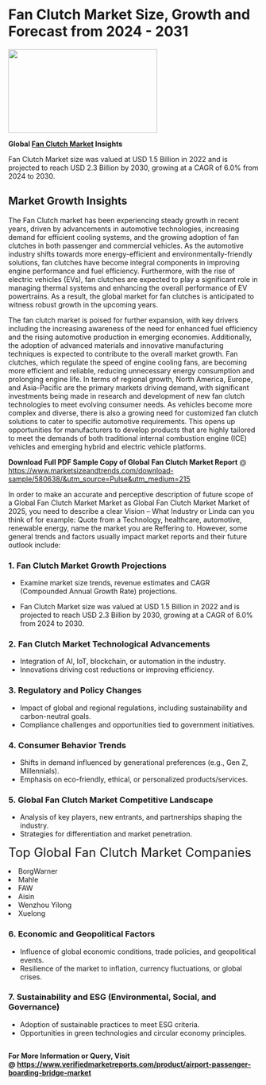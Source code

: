 <H1>Fan Clutch Market Size, Growth and Forecast from 2024 - 2031</H1><img class="aligncenter size-medium wp-image-584254" src="https://thirdeyenews.in/wp-content/uploads/2024/09/Global-Market-Research-300x168.jpeg" alt="" width="300" height="168" /><p><strong>Global&nbsp;<a href="https://www.marketsizeandtrends.com/download-sample/580638/&amp;utm_source=Pulse&amp;utm_medium=215">Fan Clutch Market</a> Insights</strong></p><p>Fan Clutch Market size was valued at USD 1.5 Billion in 2022 and is projected to reach USD 2.3 Billion by 2030, growing at a CAGR of 6.0% from 2024 to 2030.</p><p><h2>Market Growth Insights</h2> <p>The Fan Clutch market has been experiencing steady growth in recent years, driven by advancements in automotive technologies, increasing demand for efficient cooling systems, and the growing adoption of fan clutches in both passenger and commercial vehicles. As the automotive industry shifts towards more energy-efficient and environmentally-friendly solutions, fan clutches have become integral components in improving engine performance and fuel efficiency. Furthermore, with the rise of electric vehicles (EVs), fan clutches are expected to play a significant role in managing thermal systems and enhancing the overall performance of EV powertrains. As a result, the global market for fan clutches is anticipated to witness robust growth in the upcoming years. </p> <p>The fan clutch market is poised for further expansion, with key drivers including the increasing awareness of the need for enhanced fuel efficiency and the rising automotive production in emerging economies. Additionally, the adoption of advanced materials and innovative manufacturing techniques is expected to contribute to the overall market growth. Fan clutches, which regulate the speed of engine cooling fans, are becoming more efficient and reliable, reducing unnecessary energy consumption and prolonging engine life. In terms of regional growth, North America, Europe, and Asia-Pacific are the primary markets driving demand, with significant investments being made in research and development of new fan clutch technologies to meet evolving consumer needs. As vehicles become more complex and diverse, there is also a growing need for customized fan clutch solutions to cater to specific automotive requirements. This opens up opportunities for manufacturers to develop products that are highly tailored to meet the demands of both traditional internal combustion engine (ICE) vehicles and emerging hybrid and electric vehicle platforms. </p><p><span class=""><strong>Download Full PDF Sample Copy of Global Fan Clutch Market Report</strong> @ <a href="https://www.marketsizeandtrends.com/download-sample/580638/&amp;utm_source=Pulse&amp;utm_medium=215" target="_blank">https://www.marketsizeandtrends.com/download-sample/580638/&amp;utm_source=Pulse&amp;utm_medium=215</a></span></p><p>In order to make an accurate and perceptive description of future scope of a Global&nbsp;Fan Clutch Market Market as Global&nbsp;Fan Clutch Market Market of 2025, you need to describe a clear Vision &ndash; What Industry or Linda can you think of for example: Quote from a Technology, healthcare, automotive, renewable energy, name the market you are Reffering to. However, some general trends and factors usually impact market reports and their future outlook include:</p><h3>1.&nbsp;<strong>Fan Clutch Market Growth Projections</strong></h3><ul><li>Examine market size trends, revenue estimates and CAGR (Compounded Annual Growth Rate) projections.</li><li><p>Fan Clutch Market size was valued at USD 1.5 Billion in 2022 and is projected to reach USD 2.3 Billion by 2030, growing at a CAGR of 6.0% from 2024 to 2030.</p></li></ul><h3>2.&nbsp;<strong>Fan Clutch Market Technological Advancements</strong></h3><ul><li>Integration of AI, IoT, blockchain, or automation in the industry.</li><li>Innovations driving cost reductions or improving efficiency.</li></ul><h3>3.&nbsp;<strong>Regulatory and Policy Changes</strong></h3><ul><li>Impact of global and regional regulations, including sustainability and carbon-neutral goals.</li><li>Compliance challenges and opportunities tied to government initiatives.</li></ul><h3>4.&nbsp;<strong>Consumer Behavior Trends</strong></h3><ul><li>Shifts in demand influenced by generational preferences (e.g., Gen Z, Millennials).</li><li>Emphasis on eco-friendly, ethical, or personalized products/services.</li></ul><h3>5.&nbsp;<strong>Global Fan Clutch Market Competitive Landscape</strong></h3><ul><li>Analysis of key players, new entrants, and partnerships shaping the industry.</li><li>Strategies for differentiation and market penetration.</li></ul><p data-pm-slice="1 1 []"><span style="color: inherit; font-family: inherit; font-size: 25px;">Top Global Fan Clutch Market Companies</span></p><div class="" data-test-id=""><p><li>BorgWarner</li><li> Mahle</li><li> FAW</li><li> Aisin</li><li> Wenzhou Yilong</li><li> Xuelong</li></p></div><h3>6.&nbsp;<strong>Economic and Geopolitical Factors</strong></h3><ul><li>Influence of global economic conditions, trade policies, and geopolitical events.</li><li>Resilience of the market to inflation, currency fluctuations, or global crises.</li></ul><h3>7.&nbsp;<strong>Sustainability and ESG (Environmental, Social, and Governance)</strong></h3><ul><li>Adoption of sustainable practices to meet ESG criteria.</li><li>Opportunities in green technologies and circular economy principles.</li></ul><h2><strong style="font-size: 14px;">For More Information or Query, Visit @&nbsp;</strong><a style="background-color: #ffffff; font-size: 14px;" href="https://www.marketsizeandtrends.com/report/fan-clutch-market/" target="_blank">https://www.verifiedmarketreports.com/product/airport-passenger-boarding-bridge-market</a></h2>
